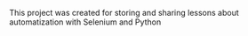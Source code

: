 This project was created for storing and sharing lessons about automatization with Selenium and Python
